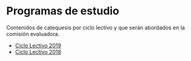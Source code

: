 # Programas de estudio
Contenidos de catequesis por ciclo lectivo y que serán abordados en la comisión evaluadora. 

* [Ciclo Lectivo 2019](descargas/2019_itel_7u_catequesis_programa.pdf)
* [Ciclo Lectivo 2018](descargas/2018_itel_7u_catequesis_programa.pdf)

